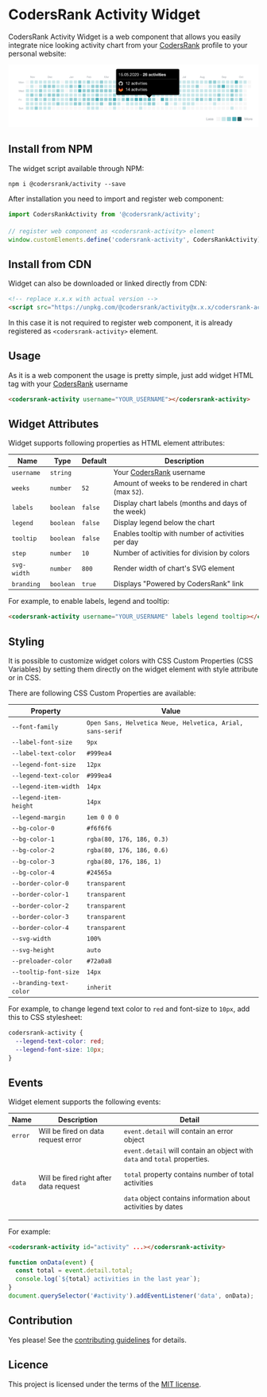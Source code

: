# CodersRank Activity Widget

<!-- DOCS_START -->

CodersRank Activity Widget is a web component that allows you easily integrate nice looking activity chart from your [CodersRank](https://codersrank.io) profile to your personal website:

<img src="preview.png" />

## Install from NPM

The widget script available through NPM:

```
npm i @codersrank/activity --save
```

After installation you need to import and register web component:

```js
import CodersRankActivity from '@codersrank/activity';

// register web component as <codersrank-activity> element
window.customElements.define('codersrank-activity', CodersRankActivity);
```

## Install from CDN

Widget can also be downloaded or linked directly from CDN:

```html
<!-- replace x.x.x with actual version -->
<script src="https://unpkg.com/@codersrank/activity@x.x.x/codersrank-activity.min.js"></script>
```

In this case it is not required to register web component, it is already registered as `<codersrank-activity>` element.

## Usage

As it is a web component the usage is pretty simple, just add widget HTML tag with your [CodersRank](https://codersrank.io) username

```html
<codersrank-activity username="YOUR_USERNAME"></codersrank-activity>
```

## Widget Attributes

Widget supports following properties as HTML element attributes:

| Name        | Type      | Default | Description                                         |
| ----------- | --------- | ------- | --------------------------------------------------- |
| `username`  | `string`  |         | Your [CodersRank](https://codersrank.io) username   |
| `weeks`     | `number`  | `52`    | Amount of weeks to be rendered in chart (max `52`). |
| `labels`    | `boolean` | `false` | Display chart labels (months and days of the week)  |
| `legend`    | `boolean` | `false` | Display legend below the chart                      |
| `tooltip`   | `boolean` | `false` | Enables tooltip with number of activities per day   |
| `step`      | `number`  | `10`    | Number of activities for division by colors         |
| `svg-width` | `number`  | `800`   | Render width of chart's SVG element                 |
| `branding`  | `boolean` | `true`  | Displays "Powered by CodersRank" link               |

For example, to enable labels, legend and tooltip:

```html
<codersrank-activity username="YOUR_USERNAME" labels legend tooltip></codersrank-activity>
```

## Styling

It is possible to customize widget colors with CSS Custom Properties (CSS Variables) by setting them directly on the widget element with style attribute or in CSS.

There are following CSS Custom Properties are available:

| Property                | Value                                                     |
| ----------------------- | --------------------------------------------------------- |
| `--font-family`         | `Open Sans, Helvetica Neue, Helvetica, Arial, sans-serif` |
| `--label-font-size`     | `9px`                                                     |
| `--label-text-color`    | `#999ea4`                                                 |
| `--legend-font-size`    | `12px`                                                    |
| `--legend-text-color`   | `#999ea4`                                                 |
| `--legend-item-width`   | `14px`                                                    |
| `--legend-item-height`  | `14px`                                                    |
| `--legend-margin`       | `1em 0 0 0`                                               |
| `--bg-color-0`          | `#f6f6f6`                                                 |
| `--bg-color-1`          | `rgba(80, 176, 186, 0.3)`                                 |
| `--bg-color-2`          | `rgba(80, 176, 186, 0.6)`                                 |
| `--bg-color-3`          | `rgba(80, 176, 186, 1)`                                   |
| `--bg-color-4`          | `#24565a`                                                 |
| `--border-color-0`      | `transparent`                                             |
| `--border-color-1`      | `transparent`                                             |
| `--border-color-2`      | `transparent`                                             |
| `--border-color-3`      | `transparent`                                             |
| `--border-color-4`      | `transparent`                                             |
| `--svg-width`           | `100%`                                                    |
| `--svg-height`          | `auto`                                                    |
| `--preloader-color`     | `#72a0a8`                                                 |
| `--tooltip-font-size`   | `14px`                                                    |
| `--branding-text-color` | `inherit`                                                 |

For example, to change legend text color to `red` and font-size to `10px`, add this to CSS stylesheet:

```css
codersrank-activity {
  --legend-text-color: red;
  --legend-font-size: 10px;
}
```

## Events

Widget element supports the following events:

<table>
  <thead>
    <tr>
      <th>Name</th>
      <th>Description</th>
      <th>Detail</th>
    </tr>
  </thead>
  <tbody>
    <tr>
      <td><code>error</code></td>
      <td>Will be fired on data request error</td>
      <td><code>event.detail</code> will contain an error object</td>
    </tr>
    <tr>
      <td><code>data</code></td>
      <td>Will be fired right after data request</td>
      <td>
        <code>event.detail</code> will contain an object with <code>data</code> and <code>total</code> properties.
        <p><code>total</code> property contains number of total activities</p>
        <p><code>data</code> object contains information about activities by dates</p>
      </td>
    </tr>
  </tbody>
</table>

For example:

```html
<codersrank-activity id="activity" ...></codersrank-activity>
```

```js
function onData(event) {
  const total = event.detail.total;
  console.log(`${total} activities in the last year`);
}
document.querySelector('#activity').addEventListener('data', onData);
```

## Contribution

Yes please! See the [contributing guidelines](https://github.com/codersrank-org/activity-widget/blob/master/CONTRIBUTING.md) for details.

## Licence

This project is licensed under the terms of the [MIT license](https://github.com/codersrank-org/activity-widget/blob/master/LICENSE).
